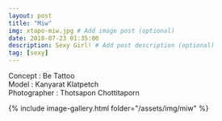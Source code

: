 ```yaml
---
layout: post
title: "Miw"
img: xtapo-miw.jpg # Add image post (optional)
date: 2018-07-23 01:35:00
description: Sexy Girl! # Add post description (optional)
tag: [sexy]
---
```

Concept : Be Tattoo  
Model : Kanyarat Klatpetch  
Photographer : Thotsapon Chottitaporn                         

{% include image-gallery.html folder="/assets/img/miw" %}
